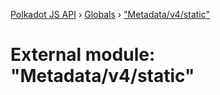[Polkadot JS API](../README.md) › [Globals](../globals.md) › ["Metadata/v4/static"](_metadata_v4_static_.md)

# External module: "Metadata/v4/static"


